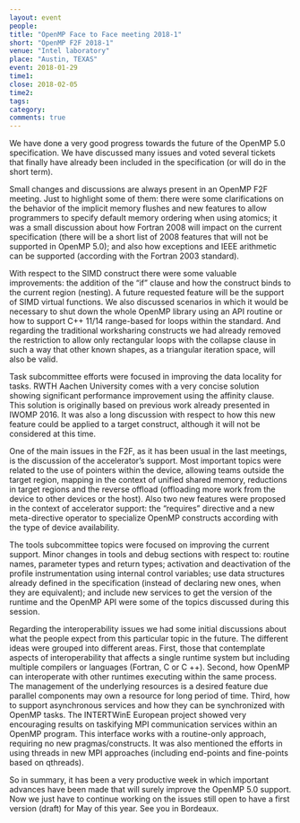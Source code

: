```yaml
---
layout: event
people: 
title: "OpenMP Face to Face meeting 2018-1"
short: "OpenMP F2F 2018-1"
venue: "Intel laboratory"
place: "Austin, TEXAS" 
event: 2018-01-29
time1:
close: 2018-02-05
time2:
tags:
category:
comments: true
---
```


We have done a very good progress towards the future of the OpenMP 5.0
specification. We have discussed many issues and voted several tickets that
finally have already been included in the specification (or will do in the
short term).

Small changes and discussions are always present in an OpenMP F2F meeting. Just
to highlight some of them: there were some clarifications on the behavior of
the implicit memory flushes and new features to allow programmers to specify
default memory ordering when using atomics; it was a small discussion about how
Fortran 2008 will impact on the current specification (there will be a short
list of 2008 features that will not be supported in OpenMP 5.0); and also how
exceptions and IEEE arithmetic can be supported (according with the Fortran
2003 standard).

With respect to the SIMD construct there were some valuable improvements: the
addition of the “if” clause and how the construct binds to the current region
(nesting). A future requested feature will be the support of SIMD virtual
functions. We also discussed scenarios in which it would be necessary to shut
down the whole OpenMP library using an API routine or how to support C++ 11/14
range-based for loops within the standard. And regarding the traditional
worksharing constructs we had already removed the restriction to allow only
rectangular loops with the collapse clause in such a way that other known
shapes, as a triangular iteration space, will also be valid.
 
Task subcommittee efforts were focused in improving the data locality for
tasks. RWTH Aachen University comes with a very concise solution showing
significant performance improvement using the affinity clause. This solution is
originally based on previous work already presented in IWOMP 2016. It was also
a long discussion with respect to how this new feature could be applied to a
target construct, although it will not be considered at this time.
 
One of the main issues in the F2F, as it has been usual in the last meetings,
is the discussion of the accelerator’s support. Most important topics were
related to the use of pointers within the device, allowing teams outside the
target region, mapping in the context of unified shared memory, reductions in
target regions and the reverse offload (offloading more work from the device to
other devices or the host). Also two new features were proposed in the context
of accelerator support: the “requires” directive and a new meta-directive
operator to specialize OpenMP constructs according with the type of device
availability.
 
The tools subcommittee topics were focused on improving the current support.
Minor changes in tools and debug sections with respect to: routine names,
parameter types and return types; activation and deactivation of the profile
instrumentation using internal control variables; use data structures already
defined in the specification (instead of declaring new ones, when they are
equivalent); and include new services to get the version of the runtime and the
OpenMP API were some of the topics discussed during this session.
 
Regarding the interoperability issues we had some initial discussions about
what the people expect from this particular topic in the future. The different
ideas were grouped into different areas. First, those that contemplate aspects
of interoperability that affects a single runtime system but including multiple
compilers or languages (Fortran, C or C ++). Second, how OpenMP can
interoperate with other runtimes executing within the same process. The
management of the underlying resources is a desired feature due parallel
components may own a resource for long period of time. Third, how to support
asynchronous services and how they can be synchronized with OpenMP tasks. The
INTERTWinE European project showed very encouraging results on taskifying MPI
communication services within an OpenMP program. This interface works with a
routine-only approach, requiring no new pragmas/constructs. It was also
mentioned the efforts in using threads in new MPI approaches (including
end-points and fine-points based on qthreads). 
 
So in summary, it has been a very productive week in which important advances
have been made that will surely improve the OpenMP 5.0 support. Now we just
have to continue working on the issues still open to have a first version
(draft) for May of this year. See you in Bordeaux.
